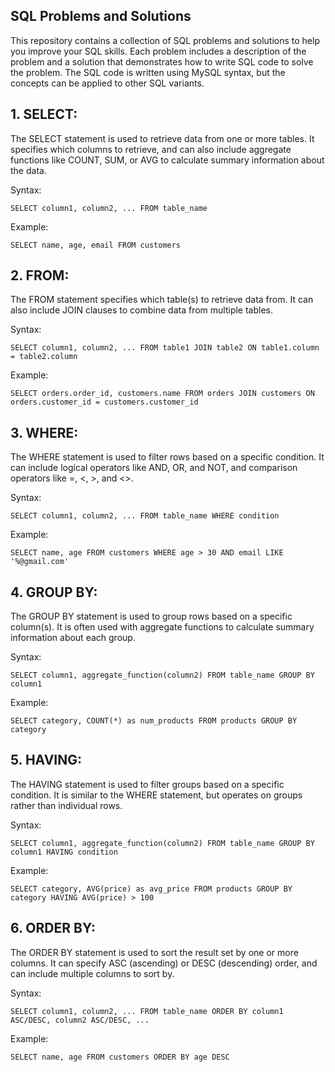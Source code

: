 ## SQL Problems and Solutions
This repository contains a collection of SQL problems and solutions to help you improve your SQL skills. Each problem includes a description of the problem and a solution that demonstrates how to write SQL code to solve the problem. The SQL code is written using MySQL syntax, but the concepts can be applied to other SQL variants.

## 1. SELECT: 

The SELECT statement is used to retrieve data from one or more tables. It specifies which columns to retrieve, and can also include aggregate functions like COUNT, SUM, or AVG to calculate summary information about the data. 

Syntax: 

```
SELECT column1, column2, ... FROM table_name
```

Example: 

```
SELECT name, age, email FROM customers
```

## 2. FROM: 

The FROM statement specifies which table(s) to retrieve data from. It can also include JOIN clauses to combine data from multiple tables.

Syntax: 

```
SELECT column1, column2, ... FROM table1 JOIN table2 ON table1.column = table2.column
```

Example: 

```
SELECT orders.order_id, customers.name FROM orders JOIN customers ON orders.customer_id = customers.customer_id
```

## 3. WHERE:

The WHERE statement is used to filter rows based on a specific condition. It can include logical operators like AND, OR, and NOT, and comparison operators like =, <, >, and <>.

Syntax: 

```
SELECT column1, column2, ... FROM table_name WHERE condition
```

Example: 

```
SELECT name, age FROM customers WHERE age > 30 AND email LIKE '%@gmail.com'
```

## 4. GROUP BY: 

The GROUP BY statement is used to group rows based on a specific column(s). It is often used with aggregate functions to calculate summary information about each group.

Syntax: 

```
SELECT column1, aggregate_function(column2) FROM table_name GROUP BY column1
```

Example: 

```
SELECT category, COUNT(*) as num_products FROM products GROUP BY category
```

## 5. HAVING: 

The HAVING statement is used to filter groups based on a specific condition. It is similar to the WHERE statement, but operates on groups rather than individual rows.

Syntax: 

```
SELECT column1, aggregate_function(column2) FROM table_name GROUP BY column1 HAVING condition
```

Example: 

```
SELECT category, AVG(price) as avg_price FROM products GROUP BY category HAVING AVG(price) > 100
```

## 6. ORDER BY: 

The ORDER BY statement is used to sort the result set by one or more columns. It can specify ASC (ascending) or DESC (descending) order, and can include multiple columns to sort by.

Syntax: 

```
SELECT column1, column2, ... FROM table_name ORDER BY column1 ASC/DESC, column2 ASC/DESC, ...
```

Example: 

```
SELECT name, age FROM customers ORDER BY age DESC
```
